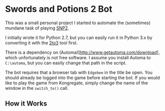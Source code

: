 # Swords and Potions 2 Bot

This was a small personal project I started to automate the (sometimes) mundane task of playing [SNP2](http://www.edgebee.com/games?id=5).

I initially wrote it for Python 2.7, but you can easily run it in Python 3.x by converting it with the [2to3](https://docs.python.org/2/library/2to3.html) tool first.

There is a dependency on (Automa)[http://www.getautoma.com/download], which unfortunately is not free software. I assume you install Automa to `C:\automa`, but you can easily change that path in the script.

The bot requires that a browser tab with `Edgebee` in the title be open. You should already be logged into the game before starting the bot. If you would like to play the game from Kongregate, simply change the name of the window in the `switch_to()` call.

## How it Works

